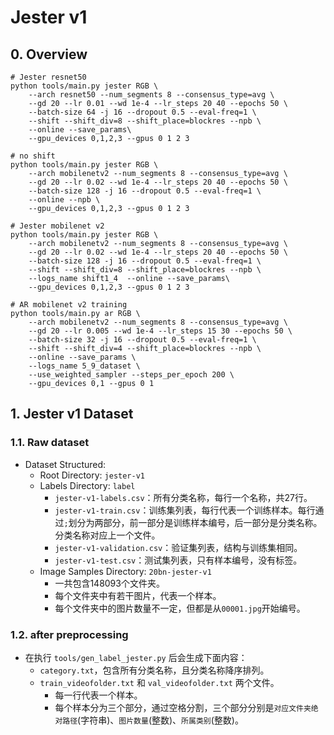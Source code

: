# Jester v1

## 0. Overview


```shell
# Jester resnet50
python tools/main.py jester RGB \
    --arch resnet50 --num_segments 8 --consensus_type=avg \
    --gd 20 --lr 0.01 --wd 1e-4 --lr_steps 20 40 --epochs 50 \
    --batch-size 64 -j 16 --dropout 0.5 --eval-freq=1 \
    --shift --shift_div=8 --shift_place=blockres --npb \
    --online --save_params\
    --gpu_devices 0,1,2,3 --gpus 0 1 2 3

# no shift
python tools/main.py jester RGB \
    --arch mobilenetv2 --num_segments 8 --consensus_type=avg \
    --gd 20 --lr 0.02 --wd 1e-4 --lr_steps 20 40 --epochs 50 \
    --batch-size 128 -j 16 --dropout 0.5 --eval-freq=1 \
    --online --npb \
    --gpu_devices 0,1,2,3 --gpus 0 1 2 3

# Jester mobilenet v2
python tools/main.py jester RGB \
    --arch mobilenetv2 --num_segments 8 --consensus_type=avg \
    --gd 20 --lr 0.02 --wd 1e-4 --lr_steps 20 40 --epochs 50 \
    --batch-size 128 -j 16 --dropout 0.5 --eval-freq=1 \
    --shift --shift_div=8 --shift_place=blockres --npb \
    --logs_name shift1_4  --online --save_params\
    --gpu_devices 0,1,2,3 --gpus 0 1 2 3

# AR mobilenet v2 training
python tools/main.py ar RGB \
    --arch mobilenetv2 --num_segments 8 --consensus_type=avg \
    --gd 20 --lr 0.005 --wd 1e-4 --lr_steps 15 30 --epochs 50 \
    --batch-size 32 -j 16 --dropout 0.5 --eval-freq=1 \
    --shift --shift_div=4 --shift_place=blockres --npb \
    --online --save_params \
    --logs_name 5_9_dataset \
    --use_weighted_sampler --steps_per_epoch 200 \
    --gpu_devices 0,1 --gpus 0 1

```

## 1. Jester v1 Dataset

### 1.1. Raw dataset
+ Dataset Structured:
  + Root Directory: `jester-v1`
  + Labels Directory: `label`
    + `jester-v1-labels.csv`：所有分类名称，每行一个名称，共27行。
    + `jester-v1-train.csv`：训练集列表，每行代表一个训练样本。每行通过`;`划分为两部分，前一部分是训练样本编号，后一部分是分类名称。分类名称对应上一个文件。
    + `jester-v1-validation.csv`：验证集列表，结构与训练集相同。
    + `jester-v1-test.csv`：测试集列表，只有样本编号，没有标签。
  + Image Samples Directory: `20bn-jester-v1`
    + 一共包含148093个文件夹。
    + 每个文件夹中有若干图片，代表一个样本。
    + 每个文件夹中的图片数量不一定，但都是从`00001.jpg`开始编号。


### 1.2. after preprocessing
+ 在执行 `tools/gen_label_jester.py` 后会生成下面内容：
  + `category.txt`，包含所有分类名称，且分类名称降序排列。
  + `train_videofolder.txt` 和 `val_videofolder.txt` 两个文件。
    + 每一行代表一个样本。
    + 每个样本分为三个部分，通过空格分割，三个部分分别是`对应文件夹绝对路径`(字符串)、`图片数量`(整数)、`所属类别`(整数)。
